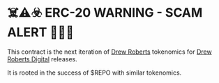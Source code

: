 # ☠️⚠️☣️ ERC-20 WARNING - SCAM ALERT 🚨🚨🚨

This contract is the next iteration of [Drew Roberts](https://github.com/drewroberts) tokenomics for [Drew Roberts Digital](https://github.com/roberts) releases.

It is rooted in the success of $REPO with similar tokenomics.
